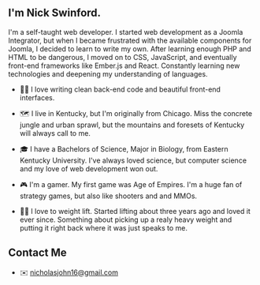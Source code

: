 ## I'm Nick Swinford.

I'm a self-taught web developer. I started web development as a Joomla Integrator, but when I became frustrated with the available components for Joomla, I decided to learn to write my own. After learning enough PHP and HTML to be dangerous, I moved on to CSS, JavaScript, and eventually front-end frameworks like Ember.js and React. Constantly learning new technologies and deepening my understanding of languages.

- 👨‍💻 I love writing clean back-end code and beautiful front-end interfaces. 

- 🗺️ I live in Kentucky, but I'm originally from Chicago. Miss the concrete jungle and urban sprawl, but the mountains and foresets of Kentucky will always call to me.

- 🎓 I have a Bachelors of Science, Major in Biology, from Eastern Kentucky University. I've always loved science, but computer science and my love of web development won out.

- 🎮 I'm a gamer. My first game was Age of Empires. I'm a huge fan of strategy games, but also like shooters and and MMOs.

- 🏋️‍♂️ I love to weight lift. Started lifting about three years ago and loved it ever since. Something about picking up a realy heavy weight and putting it right back where it was just speaks to me.


## Contact Me

* ✉️ [nicholasjohn16@gmail.com](mailto:nicholasjohn16@gmail.com)



<!--
**NicholasJohn16/nicholasjohn16** is a ✨ _special_ ✨ repository because its `README.md` (this file) appears on your GitHub profile.

Here are some ideas to get you started:

- 🔭 I’m currently working on ...
- 🌱 I’m currently learning ...
- 👯 I’m looking to collaborate on ...
- 🤔 I’m looking for help with ...
- 💬 Ask me about ...
- 📫 How to reach me: ...
- 😄 Pronouns: ...
- ⚡ Fun fact: ...
-->
